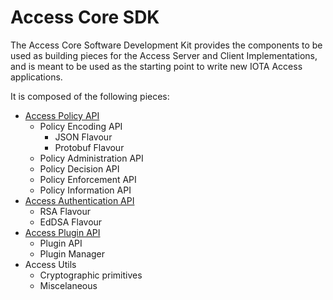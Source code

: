 # Access Core SDK

The Access Core Software Development Kit provides the  components to be used as  building pieces for the Access Server and Client Implementations, and is meant to be used as the starting point to write new IOTA Access applications.

It is composed of the following pieces:
- [Access Policy API](/policy/README.md)
    * Policy Encoding API
        * JSON Flavour
        * Protobuf Flavour
    * Policy Administration API
    * Policy Decision API
    * Policy Enforcement API
    * Policy Information API
- [Access Authentication API](/auth/README.md)
    * RSA Flavour
    * EdDSA Flavour
- [Access Plugin API](/auth/README.md)
    * Plugin API
    * Plugin Manager
- Access Utils
    * Cryptographic primitives
    * Miscelaneous
